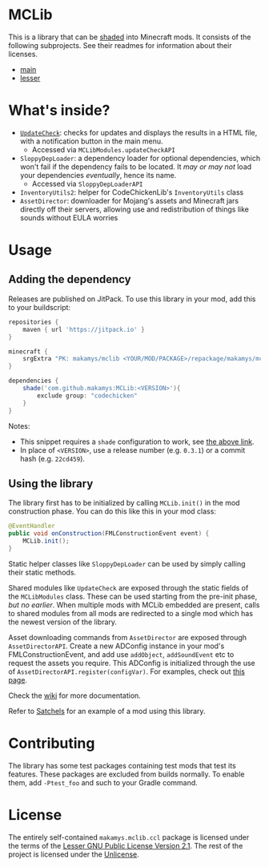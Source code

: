 # MCLib

This is a library that can be [shaded](http://web.archive.org/web/20150403035341/http://forgegradle.readthedocs.org/en/FG_1.2/user-guide/shading/) into Minecraft mods. It consists of the following subprojects. See their readmes for information about their licenses.

* [main](projects/main/README.md)
* [lesser](projects/lesser/README.md)

# What's inside?

* [`UpdateCheck`](https://github.com/makamys/MCLib/wiki/UpdateCheck): checks for updates and displays the results in a HTML file, with a notification button in the main menu.
	* Accessed via `MCLibModules.updateCheckAPI`
* `SloppyDepLoader`: a dependency loader for optional dependencies, which won't fail if the dependency fails to be located. It *may or may not* load your dependencies *eventually*, hence its name.
	* Accessed via `SloppyDepLoaderAPI`
* `InventoryUtils2`: helper for CodeChickenLib's `InventoryUtils` class
* `AssetDirector`: downloader for Mojang's assets and Minecraft jars directly off their servers, allowing use and redistribution of things like sounds without EULA worries

# Usage

## Adding the dependency

Releases are published on JitPack. To use this library in your mod, add this to your buildscript:

```gradle
repositories {
	maven { url 'https://jitpack.io' }
}

minecraft {
	srgExtra "PK: makamys/mclib <YOUR/MOD/PACKAGE>/repackage/makamys/mclib"
}

dependencies {
	shade('com.github.makamys:MCLib:<VERSION>'){
		exclude group: "codechicken"
	}
}
```
Notes:
* This snippet requires a `shade` configuration to work, see [the above link](http://web.archive.org/web/20150403035341/http://forgegradle.readthedocs.org/en/FG_1.2/user-guide/shading/).
* In place of `<VERSION>`, use a release number (e.g. `0.3.1`) or a commit hash (e.g. `22cd459`).

## Using the library

The library first has to be initialized by calling `MCLib.init()` in the mod construction phase. You can do this like this in your mod class:

```java
@EventHandler
public void onConstruction(FMLConstructionEvent event) {
	MCLib.init();
}
```

Static helper classes like `SloppyDepLoader` can be used by simply calling their static methods.

Shared modules like `UpdateCheck` are exposed through the static fields of the `MCLibModules` class. These can be used starting from the pre-init phase, *but no earlier*. When multiple mods with MCLib embedded are present, calls to shared modules from all mods are redirected to a single mod which has the newest version of the library.

Asset downloading commands from `AssetDirector` are exposed through `AssetDirectorAPI`. Create a new ADConfig instance in your mod's FMLConstructionEvent, and add use `addObject`, `addSoundEvent` etc to request the assets you require. This ADConfig is initialized through the use of `AssetDirectorAPI.register(configVar)`. For examples, check out [this page](https://github.com/makamys/MCLib/blob/master/projects/main/src/main/java/makamys/mclib/ext/assetdirector/test/ADTest.java).

Check the [wiki](https://github.com/makamys/MCLib/wiki) for more documentation.

Refer to [Satchels](https://github.com/makamys/Satchels) for an example of a mod using this library.

# Contributing

The library has some test packages containing test mods that test its features. These packages are excluded from builds normally. To enable them, add `-Ptest_foo` and such to your Gradle command.

# License

The entirely self-contained `makamys.mclib.ccl` package is licensed under the terms of the [Lesser GNU Public License Version 2.1](COPYING.LESSER). The rest of the project is licensed under the [Unlicense](UNLICENSE).
